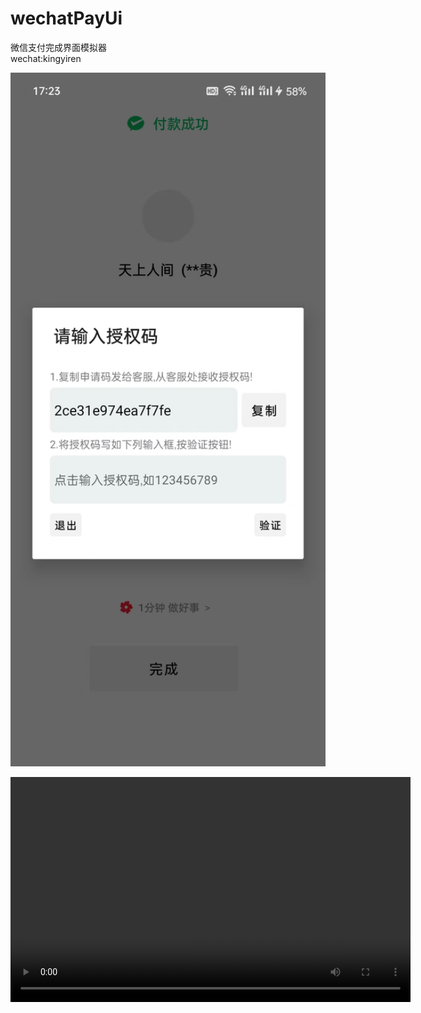 # wechatPayUi
微信支付完成界面模拟器
<br>
wechat:kingyiren

<img src="https://github.com/kingyiren/wechatPayUi/blob/main/pp.jpg" width="600px">

<video src="https://github.com/kingyiren/wechatPayUi/blob/main/mm.mp4" width="640" height="360" controls="controls"></video>
